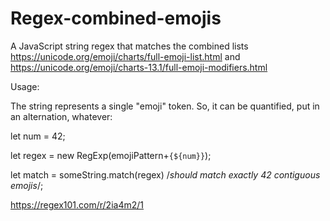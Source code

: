 # Regex-combined-emojis
A JavaScript string regex that matches the combined lists https://unicode.org/emoji/charts/full-emoji-list.html and https://unicode.org/emoji/charts-13.1/full-emoji-modifiers.html


Usage:

The string represents a single "emoji" token.  So, it can be quantified, put in an alternation, whatever:

let num = 42;

let regex = new RegExp(emojiPattern+``{${num}}``);

let match = someString.match(regex) /*should match exactly 42 contiguous emojis*/;

https://regex101.com/r/2ia4m2/1
